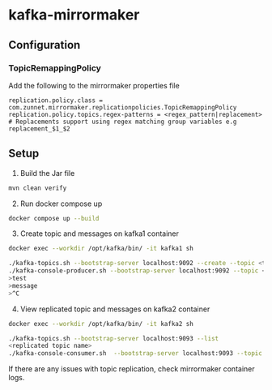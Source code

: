 # kafka-mirrormaker

## Configuration

### TopicRemappingPolicy

Add the following to the mirrormaker properties file

```
replication.policy.class = com.zunnet.mirrormaker.replicationpolicies.TopicRemappingPolicy
replication.policy.topics.regex-patterns = <regex_pattern|replacement> # Replacements support using regex matching group variables e.g replacement_$1_$2
```

## Setup

1. Build the Jar file

```bash
mvn clean verify
```

2. Run docker compose up

```bash
docker compose up --build
```

3. Create topic and messages on kafka1 container

```bash
docker exec --workdir /opt/kafka/bin/ -it kafka1 sh 

./kafka-topics.sh --bootstrap-server localhost:9092 --create --topic <topic name>
./kafka-console-producer.sh --bootstrap-server localhost:9092 --topic <topic name>
>test
>message
>^C
```

4. View replicated topic and messages on kafka2 container

```bash
docker exec --workdir /opt/kafka/bin/ -it kafka2 sh 

./kafka-topics.sh --bootstrap-server localhost:9093 --list
<replicated topic name>
./kafka-console-consumer.sh  --bootstrap-server localhost:9093 --topic <replicated topic name> --from-beginning
```

If there are any issues with topic replication, check mirrormaker container logs.